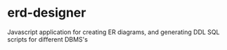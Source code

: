 erd-designer
============

Javascript application for creating ER diagrams, and generating DDL SQL scripts for different DBMS's